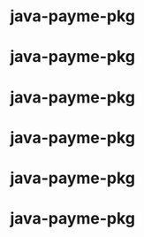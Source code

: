 # java-payme-pkg
# java-payme-pkg
# java-payme-pkg
# java-payme-pkg
# java-payme-pkg
# java-payme-pkg
